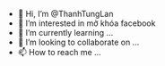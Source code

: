 - 👋 Hi, I’m @ThanhTungLan
- 👀 I’m interested in  mở khóa facebook
- 🌱 I’m currently learning ...
- 💞️ I’m looking to collaborate on ...
- 📫 How to reach me ...

<!---
ThanhTungLan/ThanhTungLan is a ✨ special ✨ repository because its `README.md` (this file) appears on your GitHub profile.
You can click the Preview link to take a look at your changes.
--->
